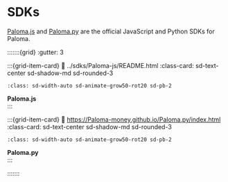 # SDKs

[Paloma.js](../Paloma-js/README.md) and [Paloma.py](https://Paloma-money.github.io/Paloma.py/) are the official JavaScript and Python SDKs for Paloma.


:::::::{grid}
:gutter: 3

:::{grid-item-card}
:link: ../sdks/Paloma-js/README.html
:class-card: sd-text-center sd-shadow-md sd-rounded-3
```{image} /img/Paloma_js.svg
:class: sd-width-auto sd-animate-grow50-rot20 sd-pb-2
```
**Paloma.js**  
:::

:::{grid-item-card}
:link: https://Paloma-money.github.io/Paloma.py/index.html
:class-card: sd-text-center sd-shadow-md sd-rounded-3
```{image} /img/Paloma_sdk.svg
:class: sd-width-auto sd-animate-grow50-rot20 sd-pb-2
```
**Paloma.py**  
:::

:::::::
